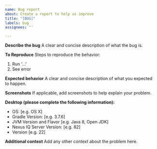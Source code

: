 ```yaml
---
name: Bug report
about: Create a report to help us improve
title: "[BUG]"
labels: bug
assignees: ''

---
```


**Describe the bug**
A clear and concise description of what the bug is.

**To Reproduce**
Steps to reproduce the behavior:
1. Run '...'
2. See error

**Expected behavior**
A clear and concise description of what you expected to happen.

**Screenshots**
If applicable, add screenshots to help explain your problem.

**Desktop (please complete the following information):**
 - OS: [e.g. OS X]
 - Gradle Version: [e.g. 3.7.6]
 - JVM Version and Flavor [e.g. Java 8, Open JDK]
 - Nexus IQ Server Version: [e.g. 82]
 - Version [e.g. 22]

**Additional context**
Add any other context about the problem here.

